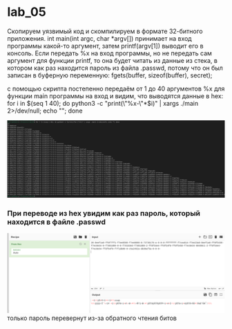 # lab_05
Скопируем уязвимый код и скомпилируем в формате 32-битного приложения.
int main(int argc, char *argv[]) принимает на вход программы какой-то аргумент, затем printf(argv[1]) выводит его в консоль. Если передать %x на вход программы, но не передать сам аргумент для функции printf, то она будет читать из данные из стека, в котором как раз находится пароль из файла .passwd, потому что он был записан в буферную переменную: fgets(buffer, sizeof(buffer), secret);


с помощью скрипта постепенно передаём от 1 до 40 аргументов %x для функции main программы на вход и видим, что выводятся данные в hex:\
for i in $(seq 1 40); do python3 -c "print(\"%x-\"*$i)" | xargs ./main 2>/dev/null; echo ""; done 



![](/Screenshot%20from%202024-12-18%2000-24-30.png)

### При переводе из hex увидим как раз пароль, который находится в файле .passwd 
![](/Screenshot%20from%202024-12-18%2000-29-44.png)
только пароль перевернут из-за обратного чтения битов